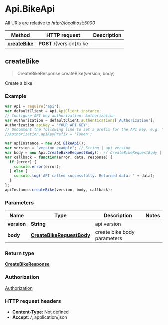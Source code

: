 # Api.BikeApi

All URIs are relative to *http://localhost:5000*

Method | HTTP request | Description
------------- | ------------- | -------------
[**createBike**](BikeApi.md#createBike) | **POST** /{version}/bike | 



## createBike

> CreateBikeResponse createBike(version, body)



Create a bike

### Example

```javascript
var Api = require('api');
var defaultClient = Api.ApiClient.instance;
// Configure API key authorization: Authorization
var Authorization = defaultClient.authentications['Authorization'];
Authorization.apiKey = 'YOUR API KEY';
// Uncomment the following line to set a prefix for the API key, e.g. "Token" (defaults to null)
//Authorization.apiKeyPrefix = 'Token';

var apiInstance = new Api.BikeApi();
var version = "version_example"; // String | api version
var body = new Api.CreateBikeRequestBody(); // CreateBikeRequestBody | create bike body parameters
var callback = function(error, data, response) {
  if (error) {
    console.error(error);
  } else {
    console.log('API called successfully. Returned data: ' + data);
  }
};
apiInstance.createBike(version, body, callback);
```

### Parameters



Name | Type | Description  | Notes
------------- | ------------- | ------------- | -------------
 **version** | **String**| api version | 
 **body** | [**CreateBikeRequestBody**](CreateBikeRequestBody.md)| create bike body parameters | 

### Return type

[**CreateBikeResponse**](CreateBikeResponse.md)

### Authorization

[Authorization](../README.md#Authorization)

### HTTP request headers

- **Content-Type**: Not defined
- **Accept**: */*, application/json

